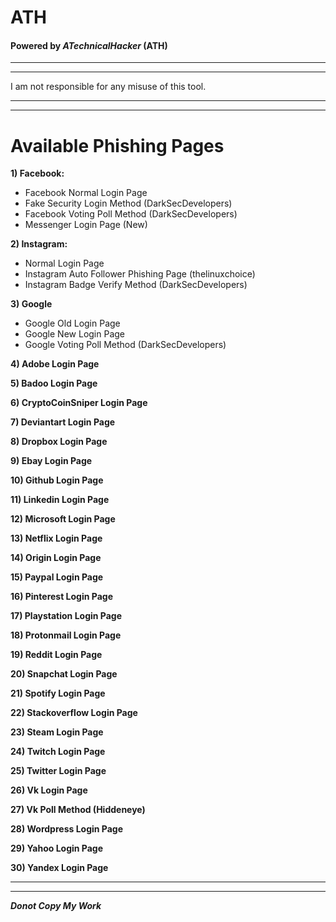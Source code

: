 # **ATH**
#### Powered by ***ATechnicalHacker*** (**ATH**)
***
***
I am not responsible for any misuse of this tool.
***
***
# Available Phishing Pages
**1) Facebook:**
- Facebook Normal Login Page
- Fake Security Login Method (DarkSecDevelopers)
- Facebook Voting Poll Method (DarkSecDevelopers)
- Messenger Login Page (New)

**2) Instagram:**
- Normal Login Page
- Instagram Auto Follower Phishing Page (thelinuxchoice)
- Instagram Badge Verify Method (DarkSecDevelopers)

**3) Google**
- Google Old Login Page
- Google New Login Page
- Google Voting Poll Method (DarkSecDevelopers)

**4) Adobe Login Page**

**5) Badoo Login Page**

**6) CryptoCoinSniper Login Page**

**7) Deviantart Login Page**

**8) Dropbox Login Page**

**9) Ebay Login Page**

**10) Github Login Page**

**11) Linkedin Login Page**

**12) Microsoft Login Page**

**13) Netflix Login Page**

**14) Origin Login Page**

**15) Paypal Login Page**

**16) Pinterest Login Page**

**17) Playstation  Login Page**

**18) Protonmail Login Page**

**19) Reddit Login Page**

**20) Snapchat Login Page**

**21) Spotify Login Page**

**22) Stackoverflow Login Page**

**23) Steam Login Page**

**24) Twitch Login Page**

**25) Twitter Login Page**

**26) Vk Login Page**

**27) Vk Poll Method (Hiddeneye)**

**28) Wordpress  Login Page**

**29) Yahoo Login Page**

**30) Yandex Login Page**
***
***

***Donot Copy My Work***
